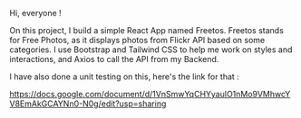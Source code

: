 Hi, everyone !

On this project, I build a simple React App named Freetos. Freetos stands for Free Photos, as it displays photos from Flickr API based on some categories. I use Bootstrap and Tailwind CSS to help me work on styles and interactions, and Axios to call the API from my Backend.

I have also done a unit testing on this, here's the link for that :

https://docs.google.com/document/d/1VnSmwYqCHYyaulO1nMo9VMhwcYV8EmAkGCAYNn0-N0g/edit?usp=sharing

